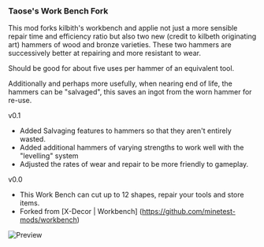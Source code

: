 ### Taose's Work Bench Fork ###
This mod forks kilbith's workbench and applie not just a more sensible repair time and efficiency ratio 
but also two new (credit to kilbeth originating art) hammers of wood and bronze varieties. These two hammers are successively better at repairing and more resistant to wear. 

Should be good for about five uses per hammer of an equivalent tool. 

Additionally and perhaps more usefully, when nearing end of life, the hammers can be "salvaged", this saves an ingot from the worn hammer for re-use. 

v0.1 <br /> 
-  Added Salvaging features to hammers so that they aren't entirely wasted. 
-  Added additional hammers of varying strengths to work well with the "levelling" system
-  Adjusted the rates of wear and repair to be more friendly to gameplay. 

v0.0 <br />
- This Work Bench can cut up to 12 shapes, repair your tools and store items. 
- Forked from [X-Decor | Workbench] (https://github.com/minetest-mods/workbench)

![Preview](http://imgur.com/V5Cp1ju.png)



